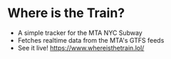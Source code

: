 # Where is the Train?
- A simple tracker for the MTA NYC Subway
- Fetches realtime data from the MTA's GTFS feeds
- See it live! https://www.whereisthetrain.lol/
